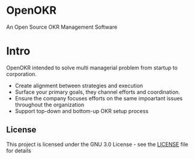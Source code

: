# OpenOKR
An Open Source OKR Management Software
# Intro
OpenOKR intended to solve multi managerial problem from startup to corporation.
* Create alignment between strategies and execution
* Surface your primary goals, they channel efforts and coordination.
* Ensure the company focuses efforts on the same impoartant issues throughout the organization
* Support top-down and bottom-up OKR setup process

## License

This project is licensed under the GNU 3.0 License - see the [LICENSE](LICENSE) file for details
